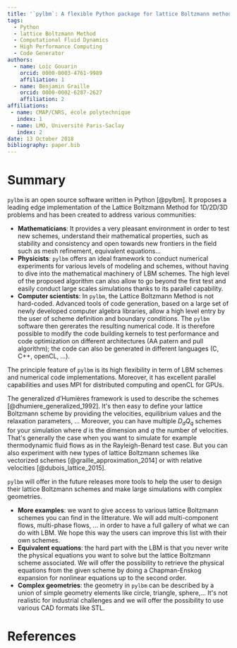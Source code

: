```yaml
---
title: '`pylbm`: A flexible Python package for lattice Boltzmann method'
tags:
  - Python
  - lattice Boltzmann Method
  - Computational Fluid Dynamics
  - High Performance Computing
  - Code Generator
authors:
  - name: Loïc Gouarin
    orcid: 0000-0003-4761-9989
    affiliation: 1
  - name: Benjamin Graille
    orcid: 0000-0002-6287-2627
    affiliation: 2
affiliations:
 - name: CMAP/CNRS, école polytechnique
   index: 1
 - name: LMO, Université Paris-Saclay
   index: 2
date: 13 October 2018
bibliography: paper.bib
---
```


# Summary

`pylbm` is an open source software written in Python [@pylbm]. It proposes a leading edge implementation of the Lattice Boltzmann Method for 1D/2D/3D problems and has been created to address various communities:

- **Mathematicians**: It provides a very pleasant environment in order to test new schemes, understand their mathematical properties, such as stability and consistency and open towards new frontiers in the field such as mesh refinement, equivalent equations...
- **Physicists**: `pylbm` offers an ideal framework to conduct numerical experiments for various levels of modeling and schemes, without having to dive into the mathematical machinery of LBM schemes. The high level of the proposed algorithm can also allow to go beyond the first test and easily conduct large scales simulations thanks to its parallel capability.
- **Computer scientists**: In `pylbm`, the Lattice Boltzmann Method is not hard-coded. Advanced tools of code generation, based on a large set of newly developed computer algebra libraries, allow a high level entry by the user of scheme definition and boundary conditions. The `pylbm` software then gererates the resulting numerical code. It is therefore possible to modify the code building kernels to test performance and code optimization on different architectures (AA patern and pull algorithm); the code can also be generated in different languages (C, C++, openCL, …).

The principle feature of `pylbm` is its high flexibility in term of LBM schemes and numerical code implementations. Moreover, it has excellent parallel capabilities and uses MPI for distributed computing and openCL for GPUs.

The generalized d’Humières framework is used to describe the schemes [@dhumiere_generalized_1992]. It's then easy to define your lattice Boltzmann scheme by providing the velocities, equilibrium values and the relaxation parameters, ... Moreover, you can have multiple $D_dQ_q$ schemes for your simulation where $d$ is the dimension and $q$ the number of velocities. That's generally the case when you want to simulate for example thermodynamic fluid flows as in the Rayleigh-Benard test case. But you can also experiment with new types of lattice Boltzmann schemes like vectorized schemes [@graille_approximation_2014] or with relative velocities [@dubois_lattice_2015].

`pylbm` will offer in the future releases more tools to help the user to design their lattice Boltzmann schemes and make large simulations with complex geometries.

- **More examples**: we want to give access to various lattice Boltzmann schemes you can find in the litterature. We will add multi-component flows, multi-phase flows, ... in order to have a full gallery of what we can do with LBM. We hope this way the users can improve this list with their own schemes.
- **Equivalent equations**: the hard part with the LBM is that you never write the physical equations you want to solve but the lattice Boltzmann scheme associated. We will offer the possibility to retrieve the physical equations from the given scheme by doing a Chapman-Enskog expansion for nonlinear equations up to the second order.
- **Complex geometries**: the geometry in `pylbm` can be described by a union of simple geometry elements like circle, triangle, sphere,... It's not realistic for industrial challenges and we will offer the possibility to use various CAD formats like STL.

# References
